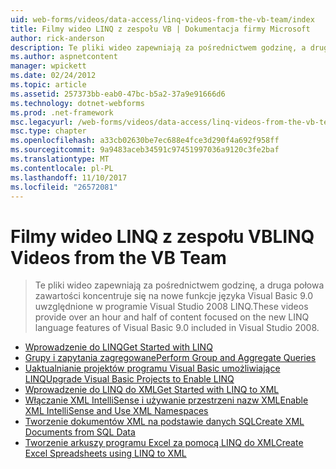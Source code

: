 ```yaml
---
uid: web-forms/videos/data-access/linq-videos-from-the-vb-team/index
title: Filmy wideo LINQ z zespołu VB | Dokumentacja firmy Microsoft
author: rick-anderson
description: Te pliki wideo zapewniają za pośrednictwem godzinę, a druga połowa zawartości koncentruje się na nowe funkcje języka Visual Basic 9.0 uwzględnione w programie Visual Studio 2008 LINQ.
ms.author: aspnetcontent
manager: wpickett
ms.date: 02/24/2012
ms.topic: article
ms.assetid: 257373bb-eab0-47bc-b5a2-37a9e91666d6
ms.technology: dotnet-webforms
ms.prod: .net-framework
msc.legacyurl: /web-forms/videos/data-access/linq-videos-from-the-vb-team
msc.type: chapter
ms.openlocfilehash: a33cb02630be7ec688e4fce3d290f4a692f958ff
ms.sourcegitcommit: 9a9483aceb34591c97451997036a9120c3fe2baf
ms.translationtype: MT
ms.contentlocale: pl-PL
ms.lasthandoff: 11/10/2017
ms.locfileid: "26572081"
---
```

<a name="linq-videos-from-the-vb-team"></a><span data-ttu-id="f13ef-103">Filmy wideo LINQ z zespołu VB</span><span class="sxs-lookup"><span data-stu-id="f13ef-103">LINQ Videos from the VB Team</span></span>
====================
> <span data-ttu-id="f13ef-104">Te pliki wideo zapewniają za pośrednictwem godzinę, a druga połowa zawartości koncentruje się na nowe funkcje języka Visual Basic 9.0 uwzględnione w programie Visual Studio 2008 LINQ.</span><span class="sxs-lookup"><span data-stu-id="f13ef-104">These videos provide over an hour and half of content focused on the new LINQ language features of Visual Basic 9.0 included in Visual Studio 2008.</span></span>


- [<span data-ttu-id="f13ef-105">Wprowadzenie do LINQ</span><span class="sxs-lookup"><span data-stu-id="f13ef-105">Get Started with LINQ</span></span>](how-do-i-get-started-with-linq.md)
- [<span data-ttu-id="f13ef-106">Grupy i zapytania zagregowane</span><span class="sxs-lookup"><span data-stu-id="f13ef-106">Perform Group and Aggregate Queries</span></span>](how-do-i-perform-group-and-aggregate-queries.md)
- [<span data-ttu-id="f13ef-107">Uaktualnianie projektów programu Visual Basic umożliwiające LINQ</span><span class="sxs-lookup"><span data-stu-id="f13ef-107">Upgrade Visual Basic Projects to Enable LINQ</span></span>](how-do-i-upgrade-visual-basic-projects-to-enable-linq.md)
- [<span data-ttu-id="f13ef-108">Wprowadzenie do LINQ do XML</span><span class="sxs-lookup"><span data-stu-id="f13ef-108">Get Started with LINQ to XML</span></span>](how-do-i-get-started-with-linq-to-xml.md)
- [<span data-ttu-id="f13ef-109">Włączanie XML IntelliSense i używanie przestrzeni nazw XML</span><span class="sxs-lookup"><span data-stu-id="f13ef-109">Enable XML IntelliSense and Use XML Namespaces</span></span>](how-do-i-enable-xml-intellisense-and-use-xml-namespaces.md)
- [<span data-ttu-id="f13ef-110">Tworzenie dokumentów XML na podstawie danych SQL</span><span class="sxs-lookup"><span data-stu-id="f13ef-110">Create XML Documents from SQL Data</span></span>](how-do-i-create-xml-documents-from-sql-data.md)
- [<span data-ttu-id="f13ef-111">Tworzenie arkuszy programu Excel za pomocą LINQ do XML</span><span class="sxs-lookup"><span data-stu-id="f13ef-111">Create Excel Spreadsheets using LINQ to XML</span></span>](how-do-i-create-excel-spreadsheets-using-linq-to-xml.md)
